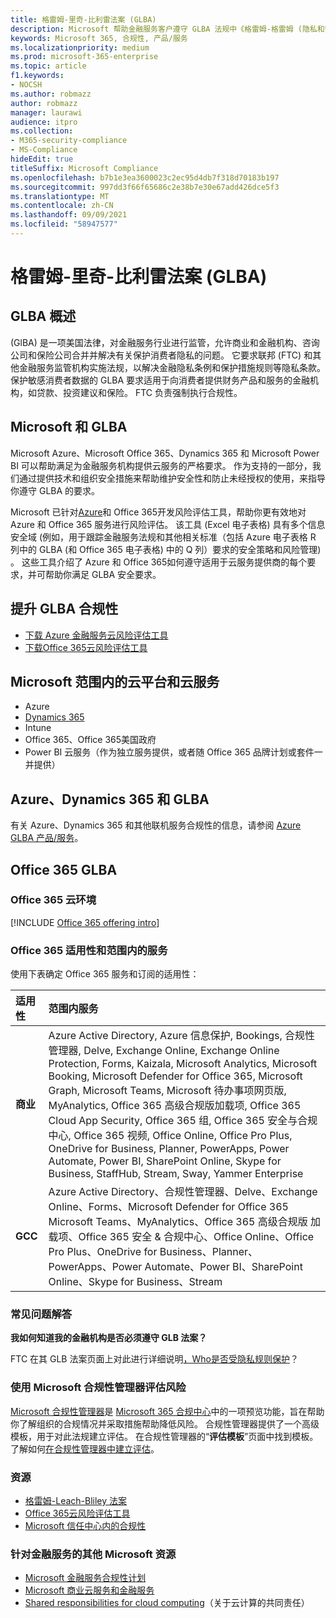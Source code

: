 ```yaml
---
title: 格雷姆-里奇-比利雷法案 (GLBA)
description: Microsoft 帮助金融服务客户遵守 GLBA 法规中《格雷姆-格雷姆 (隐私和安全) 。
keywords: Microsoft 365, 合规性, 产品/服务
ms.localizationpriority: medium
ms.prod: microsoft-365-enterprise
ms.topic: article
f1.keywords:
- NOCSH
ms.author: robmazz
author: robmazz
manager: laurawi
audience: itpro
ms.collection:
- M365-security-compliance
- MS-Compliance
hideEdit: true
titleSuffix: Microsoft Compliance
ms.openlocfilehash: b7b1e3ea3600023c2ec95d4db7f318d70183b197
ms.sourcegitcommit: 997dd3f66f65686c2e38b7e30e67add426dce5f3
ms.translationtype: MT
ms.contentlocale: zh-CN
ms.lasthandoff: 09/09/2021
ms.locfileid: "58947577"
---
```

# <a name="gramm-leach-bliley-act-glba"></a>格雷姆-里奇-比利雷法案 (GLBA)

## <a name="glba-overview"></a>GLBA 概述

 (GlBA) 是一项美国法律，对金融服务行业进行监管，允许商业和金融机构、咨询公司和保险公司合并并解决有关保护消费者隐私的问题。 它要求联邦 (FTC) 和其他金融服务监管机构实施法规，以解决金融隐私条例和保护措施规则等隐私条款。 保护敏感消费者数据的 GLBA 要求适用于向消费者提供财务产品和服务的金融机构，如贷款、投资建议和保险。 FTC 负责强制执行合规性。

## <a name="microsoft-and-glba"></a>Microsoft 和 GLBA

Microsoft Azure、Microsoft Office 365、Dynamics 365 和 Microsoft Power BI 可以帮助满足为金融服务机构提供云服务的严格要求。 作为支持的一部分，我们通过提供技术和组织安全措施来帮助维护安全性和防止未经授权的使用，来指导你遵守 GLBA 的要求。

Microsoft 已针对[Azure](https://servicetrust.microsoft.com/ViewPage/TrustDocuments?command=Download&downloadType=Document&downloadId=6b218946-c235-4234-9beb-d557e39a3f44&docTab=6d000410-c9e9-11e7-9a91-892aae8839ad_Compliance_Guides)和 Office 365[](https://servicetrust.microsoft.com/ViewPage/TrustDocuments?command=Download&downloadType=Document&downloadId=55702ffd-c35a-4619-8722-ab71c0c02002&docTab=6d000410-c9e9-11e7-9a91-892aae8839ad_Compliance_Guides)开发风险评估工具，帮助你更有效地对 Azure 和 Office 365 服务进行风险评估。 该工具 (Excel 电子表格) 具有多个信息安全域 (例如，用于跟踪金融服务法规和其他相关标准（包括 Azure 电子表格 R 列中的 GLBA (和 Office 365 电子表格) 中的 Q 列）要求的安全策略和风险管理) 。 这些工具介绍了 Azure 和 Office 365如何遵守适用于云服务提供商的每个要求，并可帮助你满足 GLBA 安全要求。

## <a name="promote-your-glba-compliance"></a>提升 GLBA 合规性

- [下载 Azure 金融服务云风险评估工具](https://servicetrust.microsoft.com/ViewPage/TrustDocuments?command=Download&downloadType=Document&downloadId=6b218946-c235-4234-9beb-d557e39a3f44&docTab=6d000410-c9e9-11e7-9a91-892aae8839ad_Compliance_Guides)
- [下载Office 365云风险评估工具](https://servicetrust.microsoft.com/ViewPage/TrustDocuments?command=Download&downloadType=Document&downloadId=55702ffd-c35a-4619-8722-ab71c0c02002&docTab=6d000410-c9e9-11e7-9a91-892aae8839ad_Compliance_Guides)

## <a name="microsoft-in-scope-cloud-platforms--services"></a>Microsoft 范围内的云平台和云服务

- Azure
- [Dynamics 365](https://aka.ms/d365-compliance-list)
- Intune
- Office 365、Office 365美国政府
- Power BI 云服务（作为独立服务提供，或者随 Office 365 品牌计划或套件一并提供）

## <a name="azure-dynamics-365-and-glba"></a>Azure、Dynamics 365 和 GLBA

有关 Azure、Dynamics 365 和其他联机服务合规性的信息，请参阅 [Azure GLBA 产品/服务](/azure/compliance/offerings/offering-glba-us)。

## <a name="office-365-and-glba"></a>Office 365 GLBA

### <a name="office-365-cloud-environments"></a>Office 365 云环境

[!INCLUDE [Office 365 offering intro](../includes/o365-offering-introduction.md)]

### <a name="office-365-applicability-and-in-scope-services"></a>Office 365 适用性和范围内的服务

使用下表确定 Office 365 服务和订阅的适用性：

| **适用性** | **范围内服务** |
|:------------------|:----------------------|
| **商业** | Azure Active Directory, Azure 信息保护, Bookings, 合规性管理器, Delve, Exchange Online, Exchange Online Protection, Forms, Kaizala, Microsoft Analytics, Microsoft Booking, Microsoft Defender for Office 365, Microsoft Graph, Microsoft Teams, Microsoft 待办事项网页版, MyAnalytics, Office 365 高级合规版加载项, Office 365 Cloud App Security, Office 365 组, Office 365 安全与合规中心, Office 365 视频, Office Online, Office Pro Plus, OneDrive for Business, Planner, PowerApps, Power Automate, Power BI, SharePoint Online, Skype for Business, StaffHub, Stream, Sway, Yammer Enterprise |
| **GCC** | Azure Active Directory、合规性管理器、Delve、Exchange Online、Forms、Microsoft Defender for Office 365 Microsoft Teams、MyAnalytics、Office 365 高级合规版 加载项、Office 365 安全 & 合规中心、Office Online、Office Pro Plus、OneDrive for Business、Planner、PowerApps、Power Automate、Power BI、SharePoint Online、Skype for Business、Stream |

### <a name="frequently-asked-questions"></a>常见问题解答

**我如何知道我的金融机构是否必须遵守 GLB 法案？**

FTC 在其 GLB 法案页面上对此进行详细说明[，Who是否受隐私规则保护](https://www.ftc.gov/tips-advice/business-center/guidance/how-comply-privacy-consumer-financial-information-rule-gramm#whois)？

### <a name="use-microsoft-compliance-manager-to-assess-your-risk"></a>使用 Microsoft 合规性管理器评估风险

[Microsoft 合规性管理器](/microsoft-365/compliance/compliance-manager)是 [Microsoft 365 合规中心](/microsoft-365/compliance/microsoft-365-compliance-center)中的一项预览功能，旨在帮助你了解组织的合规情况并采取措施帮助降低风险。 合规性管理器提供了一个高级模板，用于对此法规建立评估。 在合规性管理器的“**评估模板**”页面中找到模板。 了解如何[在合规性管理器中建立评估](/microsoft-365/compliance/compliance-manager-assessments)。

### <a name="resources"></a>资源

- [格雷姆-Leach-Bliley 法案](https://www.ftc.gov/tips-advice/business-center/privacy-and-security/gramm-leach-bliley-act)
- [Office 365云风险评估工具](https://servicetrust.microsoft.com/ViewPage/TrustDocuments?command=Download&downloadType=Document&downloadId=55702ffd-c35a-4619-8722-ab71c0c02002&docTab=6d000410-c9e9-11e7-9a91-892aae8839ad_Compliance_Guides)
- [Microsoft 信任中心内的合规性](https://www.microsoft.com/trust-center/compliance/compliance-overview)

### <a name="other-microsoft-resources-for-financial-services"></a>针对金融服务的其他 Microsoft 资源

- [Microsoft 金融服务合规性计划](https://www.microsoft.com/download/details.aspx?id=55332)
- [Microsoft 商业云服务和金融服务](https://www.microsoft.com/trustcenter/cloudservices/financialservices)
- [Shared responsibilities for cloud computing](https://aka.ms/sharedresponsibility)（关于云计算的共同责任）
